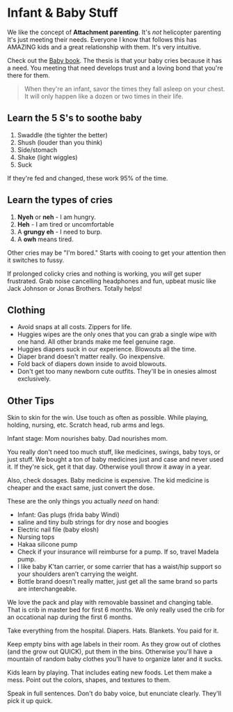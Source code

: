 # Infant & Baby Stuff
We like the concept of **Attachment parenting**. It's *not* helicopter parenting It's just meeting their needs. Everyone I know that follows this has AMAZING kids and a great relationship with them. It's very intuitive.

Check out the [Baby book](https://www.amazon.com/Baby-Book-Revised-Everything-Parenting/dp/0316198269). The thesis is that your baby cries because it has a need. You meeting that need develops trust and a loving bond that you're there for them.

> When they're an infant, savor the times they fall asleep on your chest. It will only happen like a dozen or two times in their life.

## Learn the 5 S's to soothe baby  
1. Swaddle (the tighter the better)
2. Shush (louder than you think)
3. Side/stomach
4. Shake (light wiggles)
5. Suck

If they're fed and changed, these work 95% of the time.

## Learn the types of cries

1. **Nyeh** or **neh** - I am hungry.
2. **Heh** - I am tired or uncomfortable
3. A **grungy eh** - I need to burp.
4. A **owh** means tired.

Other cries may be "I'm bored." Starts with cooing to get your attention then it switches to fussy.

If prolonged colicky cries and nothing is working, you *will* get super frustrated. Grab noise cancelling headphones and fun, upbeat music like Jack Johnson or Jonas Brothers. Totally helps!

## Clothing
- Avoid snaps at all costs. Zippers for life.
- Huggies wipes are the only ones that you can grab a single wipe with one hand. All other brands make me feel genuine rage.
- Huggies diapers suck in our experience. Blowouts all the time.
- Diaper brand doesn't matter really. Go inexpensive.
- Fold back of diapers down inside to avoid blowouts.
- Don't get too many newborn cute outfits. They'll be in onesies almost exclusively.

## Other Tips
Skin to skin for the win. Use touch as often as possible. While playing, holding, nursing, etc. Scratch head, rub arms and legs.

Infant stage: Mom nourishes baby. Dad nourishes mom.

You really don't need too much stuff, like medicines, swings, baby toys, or just stuff. We bought a ton of baby medicines just and case and never used it. If they're sick, get it that day. Otherwise youll throw it away in a year.

Also, check dosages. Baby medicine is expensive. The kid medicine is cheaper and the exact same, just convert the dose.

These are the only things you actually *need* on hand:
- Infant: Gas plugs (frida baby Windi)
- saline and tiny bulb strings for dry nose and boogies
- Electric nail file (baby elosh)
- Nursing tops
- Hakaa silicone pump
- Check if your insurance will reimburse for a pump. If so, travel Madela pump.
- I like baby K'tan carrier, or some carrier that has a waist/hip support so your shoulders aren't carrying the weight.
- Bottle brand doesn't really matter, just get all the same brand so parts are interchangeable. 

We love the pack and play with removable bassinet and changing table. That is crib in master bed for first 6 months. We only really used the crib for an occational nap during the first 6 months.

Take everything from the hospital. Diapers. Hats. Blankets. You paid for it.

Keep empty bins with age labels in their room. As they grow out of clothes (and the grow out QUICK), put them in the bins. Otherwise you'll have a mountain of random baby clothes you'll have to organize later and it sucks.

Kids learn by playing. That includes eating new foods. Let them make a mess. Point out the colors, shapes, and textures to them.

Speak in full sentences. Don't do baby voice, but enunciate clearly. They'll pick it up quick.